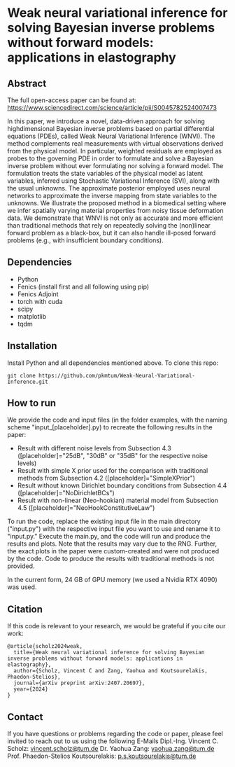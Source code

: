 # Weak neural variational inference for solving Bayesian inverse problems without forward models: applications in elastography


## Abstract
The full open-access paper can be found at: https://www.sciencedirect.com/science/article/pii/S0045782524007473

In this paper, we introduce a novel, data-driven approach for solving highdimensional Bayesian inverse problems based on partial differential equations  (PDEs), called Weak Neural Variational Inference (WNVI). The method complements real measurements with virtual observations derived from the physical model.  In particular, weighted residuals are employed as probes to the governing PDE in  order to formulate and solve a Bayesian inverse problem without ever formulating  nor solving a forward model. The formulation treats the state variables of the physical model as latent variables, inferred using Stochastic Variational Inference (SVI),  along with the usual unknowns. The approximate posterior employed uses neural  networks to approximate the inverse mapping from state variables to the unknowns.  We illustrate the proposed method in a biomedical setting where we infer spatially  varying material properties from noisy tissue deformation data. We demonstrate  that WNVI is not only as accurate and more efficient than traditional methods  that rely on repeatedly solving the (non)linear forward problem as a black-box,  but it can also handle ill-posed forward problems (e.g., with insufficient boundary  conditions).

## Dependencies
- Python
- Fenics (install first and all following using pip)
- Fenics Adjoint
- torch with cuda
- scipy
- matplotlib
- tqdm

## Installation
Install Python and all dependencies mentioned above.
To clone this repo:
```
git clone https://github.com/pkmtum/Weak-Neural-Variational-Inference.git
```

## How to run
We provide the code and input files (in the folder examples, with the naming scheme "input_[placeholder].py) to recreate the following results in the paper:
- Result with different noise levels from Subsection 4.3 ([placeholder]="25dB", "30dB" or "35dB" for the respective noise levels)
- Result with simple X prior used for the comparison with traditional methods from Subsection 4.2 ([placeholder]="SimpleXPrior")
- Result without known Dirichlet boundary conditions from Subsection 4.4 ([placeholder]="NoDirichletBCs")
- Result with non-linear (Neo-hookian) material model from Subsection 4.5 ([placeholder]="NeoHookConstitutiveLaw")

To run the code, replace the existing input file in the main directory ("input.py") with the respective input file you want to use and rename it to "input.py." Execute the main.py, and the code will run and produce the results and plots. Note that the results may vary due to the RNG. Further, the exact plots in the paper were custom-created and were not produced by the code. Code to produce the results with traditional methods is not provided.

In the current form, 24 GB of GPU memory (we used a Nvidia RTX 4090) was used.

## Citation
If this code is relevant to your research, we would be grateful if you cite our work:
```
@article{scholz2024weak,
  title={Weak neural variational inference for solving Bayesian inverse problems without forward models: applications in elastography},
  author={Scholz, Vincent C and Zang, Yaohua and Koutsourelakis, Phaedon-Stelios},
  journal={arXiv preprint arXiv:2407.20697},
  year={2024}
}
```

## Contact
If you have questions or problems regarding the code or paper, please feel invited to reach out to us using the following E-Mails
Dipl.-Ing. Vincent C. Scholz:           vincent.scholz@tum.de
Dr. Yaohua Zang:                        yaohua.zang@tum.de
Prof. Phaedon-Stelios Koutsourelakis:   p.s.koutsourelakis@tum.de

